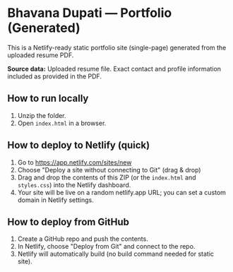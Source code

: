 
# Bhavana Dupati — Portfolio (Generated)

This is a Netlify-ready static portfolio site (single-page) generated from the uploaded resume PDF.

**Source data:** Uploaded resume file. Exact contact and profile information included as provided in the PDF.

## How to run locally

1. Unzip the folder.
2. Open `index.html` in a browser.

## How to deploy to Netlify (quick)

1. Go to https://app.netlify.com/sites/new
2. Choose "Deploy a site without connecting to Git" (drag & drop)
3. Drag and drop the contents of this ZIP (or the `index.html` and `styles.css`) into the Netlify dashboard.
4. Your site will be live on a random netlify.app URL; you can set a custom domain in Netlify settings.

## How to deploy from GitHub

1. Create a GitHub repo and push the contents.
2. In Netlify, choose "Deploy from Git" and connect to the repo.
3. Netlify will automatically build (no build command needed for static site).

